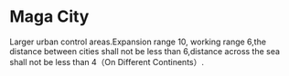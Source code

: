 # Maga City

Larger urban control areas.Expansion range 10, working range 6,the distance between cities shall not be less than 6,distance across the sea shall not be less than 4（On Different Continents）.


